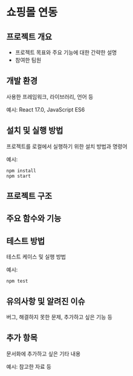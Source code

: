 # 쇼핑몰 연동

## 프로젝트 개요

- 프로젝트 목표와 주요 기능에 대한 간략한 설명
- 참여한 팀원

## 개발 환경

사용한 프레임워크, 라이브러리, 언어 등

예시: React 17.0, JavaScript ES6

## 설치 및 실행 방법

프로젝트를 로컬에서 실행하기 위한 설치 방법과 명령어

예시:
```
npm install
npm start
```

## 프로젝트 구조

## 주요 함수와 기능


## 테스트 방법

테스트 케이스 및 실행 방법

예시:
```
npm test
```

## 유의사항 및 알려진 이슈

버그, 해결하지 못한 문제, 추가하고 싶은 기능 등

## 추가 항목

문서화에 추가하고 싶은 기타 내용

예시: 참고한 자료 등
